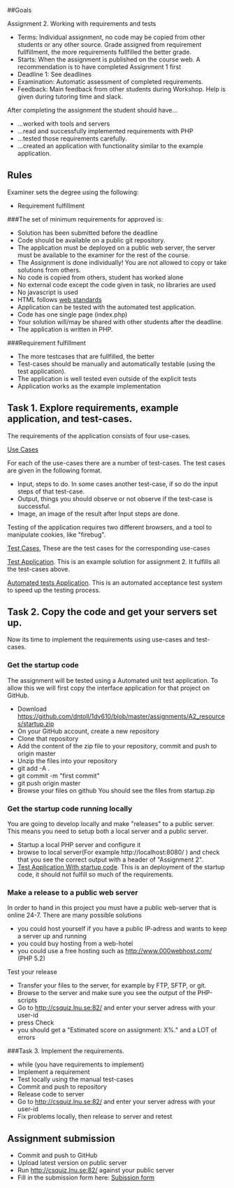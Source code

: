 ##Goals

Assignment 2. Working with requirements and tests
 * Terms: Individual assignment, no code may be copied from other students or any other source. 
   Grade assigned from requirement fullfillment, the more requirements fullfilled the better grade.
 * Starts: When the assignment is published on the course web. A recommendation is to have completed Assignment 1 first
 * Deadline 1: See deadlines
 * Examination: Automatic assessment of completed requirements. 
 * Feedback: Main feedback from other students during Workshop. Help is given during tutoring time and slack.

After completing the assignment the student should have...
 * ...worked with tools and servers
 * ...read and successfully implemented requirements with PHP
 * ...tested those requirements carefully.
 * ...created an application with functionality similar to the example application.
 
## Rules

Examiner sets the degree using the following:
 * Requirement fulfillment

###The set of minimum requirements for approved is:
* Solution has been submitted before the deadline
* Code should be available on a public git repository. 
* The application must be deployed on a public web server, the server must be available to the examiner for the rest of the course.
* The Assignment is done individually! You are not allowed to copy or take solutions from others.
* No code is copied from others, student has worked alone
* No external code except the code given in task, no libraries are used
* No javascript is used
* HTML follows [web standards](https://validator.w3.org/)
* Application can be tested with the automated test application.
* Code has one single page (index.php) 
* Your solution will/may be shared with other students after the deadline.
* The application is written in PHP.

###Requirement fulfillment
 * The more testcases that are fullfilled, the better
 * Test-cases should be manually and automatically testable (using the test application).
 * The application is well tested even outside of the explicit tests
 * Application works as the example implementation

## Task 1. Explore requirements, example application, and test-cases.

The requirements of the application consists of four use-cases.

[Use Cases](https://github.com/dntoll/1dv610/blob/master/assignments/A2_resources/UseCases.md "Assignment 2 use-cases")

For each of the use-cases there are a number of test-cases. The test cases are given in the following format. 
 * Input, steps to do. In some cases another test-case, if so do the input steps of that test-case.
 * Output, things you should observe or not observe if the test-case is successful.
 * Image, an image of the result after Input steps are done.
 
Testing of the application requires two different browsers, and a tool to manipulate cookies, like "firebug".

[Test Cases](https://github.com/dntoll/1dv610/blob/master/assignments/A2_resources/TestCases.md "Manual Test-Cases"), These are the test cases for the corresponding use-cases

[Test Application](http://csquiz.lnu.se:81/ "Application To test requirements on"). This is an example solution for assignment 2. It fulfills all the test-cases above.

[Automated tests Application](http://csquiz.lnu.se:82/ "Application To test your on"). This is an automated acceptance test system to speed up the testing process. 

## Task 2. Copy the code and get your servers set up.

Now its time to implement the requirements using use-cases and test-cases.

### Get the startup code
The assignment will be tested using a Automated unit test application. To allow this we will first copy the interface application for that project on GitHub. 

 * Download https://github.com/dntoll/1dv610/blob/master/assignments/A2_resources/startup.zip 
 * On your GitHub account, create a new repository
 * Clone that repository 
 * Add the content of the zip file to your repository, commit and push to origin master
  * Unzip the files into your repository 
  * git add -A .
  * git commit -m "first commit"
  * git push origin master
 * Browse your files on github You should see the files from startup.zip

### Get the startup code running locally

You are going to develop locally and make "releases" to a public server. This means you need to setup both a local server and a public server.

 * Startup a local PHP server and configure it
 * browse to local server(For example http://localhost:8080/ ) and check that you see the correct output with a header of "Assignment 2".
 * [Test Application With startup code](http://csquiz.lnu.se:84/ "Application With startup code running"). This is an deployment of the startup code, it should not fulfill so much of the requirements.

### Make a release to a public web server

In order to hand in this project you must have a public web-server that is online 24-7. There are many possible solutions
 * you could host yourself if you have a public IP-adress and wants to keep a server up and running
 * you could buy hosting from a web-hotel
 * you could use a free hosting such as http://www.000webhost.com/ (PHP 5.2)

Test your release
 * Transfer your files to the server, for example by FTP, SFTP, or git.
 * Browse to the server and make sure you see the output of the PHP-scripts
 * Go to http://csquiz.lnu.se:82/ and enter your server adress with your user-id
  * press Check
  * you should get a "Estimated score on assignment: X%." and a LOT of errors

###Task 3. Implement the requirements.

 * while (you have requirements to implement)
  * Implement a requirement
  * Test locally using the manual test-cases
  * Commit and push to repository
 * Release code to server
  * Go to http://csquiz.lnu.se:82/ and enter your server adress with your user-id
  * Fix problems locally, then release to server and retest

## Assignment submission

 * Commit and push to GitHub
 * Upload latest version on public server
 * Run http://csquiz.lnu.se:82/ against your public server
 * Fill in the submission form here: [Subission form](https://docs.google.com/forms/d/e/1FAIpQLScdW9Wu_nw9zGJgr87nlkrBAbk5xDDekhAiVEPSKd_KxKZdZw/viewform)
